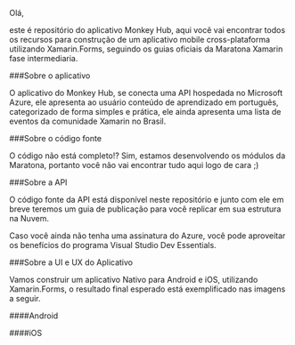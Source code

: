 Olá, 

este é repositório do aplicativo Monkey Hub, aqui você vai encontrar todos os recursos para construção de um aplicativo mobile cross-plataforma utilizando Xamarin.Forms, seguindo os guias oficiais da Maratona Xamarin fase intermediaria. 

###Sobre o aplicativo

O aplicativo do Monkey Hub, se conecta uma API hospedada no Microsoft Azure, ele apresenta ao usuário conteúdo de aprendizado em português, categorizado de forma simples e prática, ele ainda apresenta uma lista de eventos da comunidade Xamarin no Brasil.

###Sobre o código fonte

O código não está completo!? Sim, estamos desenvolvendo os módulos da Maratona, portanto você não vai encontrar tudo aqui logo de cara ;) 

###Sobre a API

O código fonte da API está disponível neste repositório e junto com ele em breve teremos um guia de publicação para você replicar em sua estrutura na Nuvem.

Caso você ainda não tenha uma assinatura do Azure, você pode aproveitar os benefícios do programa Visual Studio Dev Essentials. 

###Sobre a UI e UX do Aplicativo

Vamos construir um aplicativo Nativo para Android e iOS, utilizando Xamarin.Forms, o resultado final esperado está exemplificado nas imagens a seguir.

####Android

####iOS

